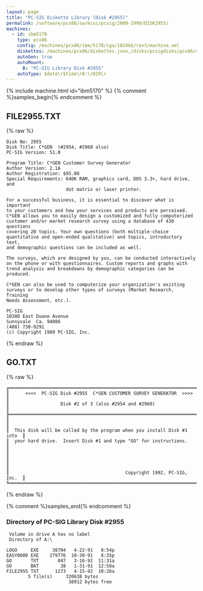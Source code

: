 ```yaml
---
layout: page
title: "PC-SIG Diskette Library (Disk #2955)"
permalink: /software/pcx86/sw/misc/pcsig/2000-2999/DISK2955/
machines:
  - id: ibm5170
    type: pcx86
    config: /machines/pcx86/ibm/5170/cga/1024kb/rev3/machine.xml
    diskettes: /machines/pcx86/diskettes.json,/disks/pcsigdisks/pcx86/diskettes.json
    autoGen: true
    autoMount:
      B: "PC-SIG Library Disk #2955"
    autoType: $date\r$time\rB:\rDIR\r
---
```


{% include machine.html id="ibm5170" %}
{% comment %}samples_begin{% endcomment %}

## FILE2955.TXT

{% raw %}
```
Disk No: 2955
Disk Title: C*GEN  (#2954, #2960 also)
PC-SIG Version: S1.0

Program Title: C*GEN Customer Survey Generator
Author Version: 2.1A
Author Registration: $95.00
Special Requirements: 640K RAM, graphics card, DOS 3.3+, hard drive, and
                      dot matrix or laser printer.

For a successful business, it is essential to discover what is important
to your customers and how your services and products are perceived.
C*GEN allows you to easily design a customized and fully computerized
customer and/or market research survey using a database of 430 questions
covering 20 topics. Your own questions (both multiple-choice
quantitative and open-ended qualitative) and topics, introductory text,
and demographic questions can be included as well.

The surveys, which are designed by you, can be conducted interactively
on the phone or with questionnaires. Custom reports and graphs with
trend analysis and breakdowns by demographic categories can be produced.

C*GEN can also be used to computerize your organization's existing
surveys or to develop other types of surveys (Market Research, Training
Needs Assessment, etc.).

PC-SIG
1030D East Duane Avenue
Sunnyvale  Ca. 94086
(408) 730-9291
(c) Copyright 1989 PC-SIG, Inc.
```
{% endraw %}

## GO.TXT

{% raw %}
```
╔═════════════════════════════════════════════════════════════════════════╗
║      <<<<  PC-SIG Disk #2955  C*GEN CUSTOMER SURVEY GENERATOR  >>>>     ║
║                   Disk #2 of 3 (also #2954 and #2960)                   ║
╠═════════════════════════════════════════════════════════════════════════╣
║                                                                         ║
║  This disk will be called by the program when you install Disk #1 into  ║
║  your hard drive.  Insert Disk #1 and type "GO" for instructions.       ║
║                                                                         ║
║                                                                         ║
║                                           Copyright 1992, PC-SIG, Inc.  ║
╚═════════════════════════════════════════════════════════════════════════╝
```
{% endraw %}

{% comment %}samples_end{% endcomment %}

### Directory of PC-SIG Library Disk #2955

     Volume in drive A has no label
     Directory of A:\

    LOGO     EXE     38704   4-22-91   8:54p
    EASY0000 EXE    279776  10-30-91   8:35p
    GO       TXT       847   3-16-92  11:31a
    GO       BAT        38   1-31-91  12:58a
    FILE2955 TXT      1273   4-15-92  10:26a
            5 file(s)     320638 bytes
                           38912 bytes free
